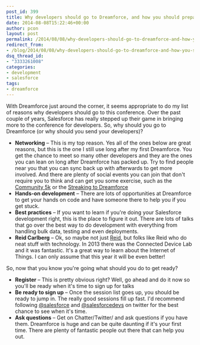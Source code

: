 ```yaml
---
post_id: 399
title: Why developers should go to Dreamforce, and how you should prepare.
date: 2014-08-08T15:22:46+00:00
author: pcon
layout: post
permalink: /2014/08/08/why-developers-should-go-to-dreamforce-and-how-you-should-prepare/
redirect_from:
- /blog/2014/08/08/why-developers-should-go-to-dreamforce-and-how-you-should-prepare/
dsq_thread_id:
- "3333261008"
categories:
- development
- salesforce
tags:
- dreamforce
---
```

With Dreamforce just around the corner, it seems appropriate to do my list of reasons why developers should go to this conference.  Over the past couple of years, Salesforce has really stepped up their game in bringing more to the conference for developers.  So, why should you go to Dreamforce (or why should you send your developers)?

<!--more-->

* **Networking** &#8211; This is my top reason.  Yes all of the ones below are great reasons, but this is the one I still use long after my first Dreamforce.  You get the chance to meet so many other developers and they are the ones you can lean on long after Dreamforce has packed up.  Try to find people near you that you can sync back up with afterwards to get more involved. And there are plenty of social events you can join that don't require you to think and can get you some exercise, such as the [Community 5k](https://success.salesforce.com/_ui/core/chatter/groups/GroupProfilePage?g=0F9300000001sfX) or the [Streaking to Dreamforce](https://success.salesforce.com/_ui/core/chatter/groups/GroupProfilePage?g=0F9300000001qfx&fId=0D53000001YQCk0)
* **Hands-on development** &#8211; There are lots of opportunities at Dreamforce to get your hands on code and have someone there to help you if you get stuck.
* **Best practices** &#8211; If you want to learn if you're doing your Salesforce development right, this is the place to figure it out.  There are lots of talks that go over the best way to do development with everything from handling bulk data, testing and even deployments.
* **Reid Carlberg** &#8211; Ok, so maybe not just [Reid](https://twitter.com/reidcarlberg), but folks like Reid who do neat stuff with technology.  In 2013 there was the Connected Device Lab and it was fantastic.  It's a great way to learn about the Internet of Things.  I can only assume that this year it will be even better!

So, now that you know you're going what should you do to get ready?

* **Register** &#8211; This is pretty obvious right?  Well, go ahead and do it now so you'll be ready when it's time to sign up for talks
* **Be ready to sign up** &#8211; Once the session list goes up, you should be ready to jump in.  The really good sessions fill up fast.  I'd recommend following [@salesforce](https://twitter.com/salesforce) and [@salesforcedevs](https://twitter.com/SalesforceDevs) on twitter for the best chance to see when it's time.
* **Ask questions** &#8211; Get on Chatter/Twitter/<insert social platform here> and ask questions if you have them.  Dreamforce is huge and can be quite daunting if it's your first time.  There are plenty of fantastic people out there that can help you out.